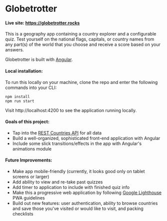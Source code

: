 # Globetrotter

#### Live site: https://globetrotter.rocks

This is a geography app containing a country explorer and a configurable quiz. Test yourself on the national flags, capitals, or country names from any part(s) of the world that you choose and receive a score based on your answers.

Globetrotter is built with [Angular](https://angular.io/).

#### Local installation:

To run this locally on your machine, clone the repo and enter the following commands into your CLI:
```
npm install
npm run start
```
Visit http://localhost:4200 to see the application running locally.

#### Goals of this project:

- Tap into the [REST Countries API](https://restcountries.com) for all data
- Build a well-organized, sophisticated front-end application with Angular
- Include some slick transitions/effects in the app with Angular's animations module

#### Future Improvements:

- Make app mobile-friendly (currently, it looks good only on tablet screens or larger)
- Add ability to view and re-take past quizzes
- Add timer to application to include with finished quiz info
- Make this a progressive web application by following [Google Lighthouse](https://developers.google.com/web/tools/lighthouse/) PWA guidelines
- Build out new features: user authentication, ability to browse countries and save those you've visited or would like to visit, and packing checklists
